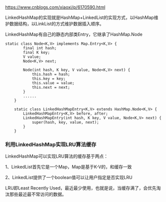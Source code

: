 https://www.cnblogs.com/xiaoxi/p/6170590.html


LinkedHashMap的实现就是HashMap+LinkedList的实现方式，以HashMap维护数据结构，以LinkList的方式维护数据插入顺序。

LinkedHashMap有自己的静态内部类Entry，它继承了HashMap.Node


```
static class Node<K,V> implements Map.Entry<K,V> {
        final int hash;
        final K key;
        V value;
        Node<K,V> next;

        Node(int hash, K key, V value, Node<K,V> next) {
            this.hash = hash;
            this.key = key;
            this.value = value;
            this.next = next;
        }
        ......
    }
```


```
    static class LinkedHashMapEntry<K,V> extends HashMap.Node<K,V> {
        LinkedHashMapEntry<K,V> before, after;
        LinkedHashMapEntry(int hash, K key, V value, Node<K,V> next) {
            super(hash, key, value, next);
        }
    }
```


### 利用LinkedHashMap实现LRU算法缓存
LinkedHashMap可以实现LRU算法的缓存基于两点：

1、LinkedList首先它是一个Map，Map是基于K-V的，和缓存一致

2、LinkedList提供了一个boolean值可以让用户指定是否实现LRU

LRU即Least Recently Used，最近最少使用，也就是说，当缓存满了，会优先淘汰那些最近最不常访问的数据。

